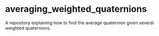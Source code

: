 # averaging_weighted_quaternions
A repository explaining how to find the average quaternion given several weighted quaternions.
